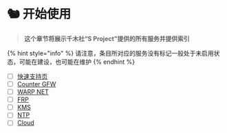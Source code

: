 # 🐿 开始使用

> **这个章节将展示千木社“S Project”提供的所有服务并提供索引**

{% hint style="info" %}
请注意，条目所对应的服务没有标记一般处于未启用状态，可能在建设，也可能在维护
{% endhint %}

* [ ] [快速支持页](kuai-su-zhi-chi-ye.md)
* [ ] [Counter GFW](counter-gfw.md)
* [ ] [WARP NET](warp-net.md)
* [ ] [FRP](frp.md)
* [ ] [KMS](kms.md)
* [ ] [NTP](ntp.md)
* [ ] [Cloud](cloud.md)
